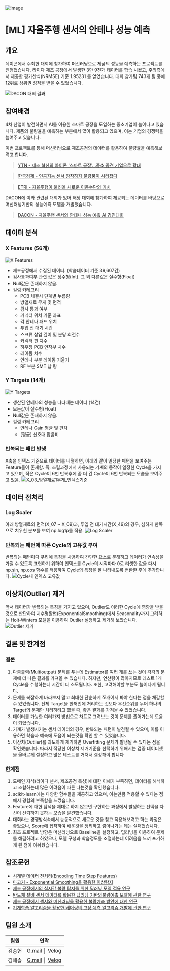 ![image](https://user-images.githubusercontent.com/100823210/187594402-4f6a7234-293d-4938-adcb-eb602a50b564.png)
# [ML] 자율주행 센서의 안테나 성능 예측

## 개요
데이콘에서 주최한 대회에 참가하여 머신러닝으로 제품의 성능을 예측하는 프로젝트를 진행했습니다.
라이다 제조 공정에서 발생한 3만 9천개 데이터를 학습 시켰고, 주최측에서 제공한 평가산식(NRMSE) 기준 1.95231 를 얻었습니다.
대회 참가팀 743개 팀 중에 12위로 상위권 성적을 받을 수 있었습니다.

![DACON 대회 결과](https://user-images.githubusercontent.com/100823210/187594733-4becdacd-6606-4745-bf07-8c2c72e41177.png)

## 참여배경

4차 산업이 발전하면서 AI를 이용한 스마트 공장을 도입하는 중소기업이 늘어나고 있습니다. 제품의 불량율을 예측하는 부분에서 많이 활용되고 있으며, 이는 기업의 경쟁력을 높여주고 있습니다. 

이번 프로젝트를 통해 머신러닝으로 제조공정의 데이터를 활용하여 불량률을 예측해보려고 합니다.

> [YTN - 제조 혁신의 아이콘 '스마트 공장'...중소·중견 기업으로 확대](https://n.news.naver.com/mnews/article/052/0001756416?sid=102)

> [한국경제 - 인공지능 센서 장착하자 불량품이 사라졌다](https://n.news.naver.com/mnews/article/015/0004671424?sid=101)

> [ETRI - 자율주행이 불러올 새로운 이동수단의 가치](https://www.etri.re.kr/webzine/20190705/sub01.html)

DACON에 이와 관련된 대회가 있어 해당 대회에 참가하여 제공되는 데이터를 바탕으로 머신러닝기반의 성능예측 모델을 개발했습니다.
> [DACON - 자율주행 센서의 안테나 성능 예측 AI 경진대회](https://dacon.io/competitions/official/235927/overview/description)

## 데이터 분석
### X Features (56개)
![X Features](https://user-images.githubusercontent.com/100823210/188443938-b2b54706-6b31-4b32-a81c-d189415fae5d.png)

* 제조공정에서 수집된 데이터. (학습데이터 기준 39,607건)
* 검사통과여부 관련 값은 정수형(Int). 그 외 다른값은 실수형(Float)
* Null값은 존재하지 않음.
* 컬럼 카테고리
  * PCB 체결시 단계별 누름량
  * 방열재료 무게 및 면적
  * 검사 통과 여부
  * 커넥터 위치 기준 좌표
  * 각 안테나 패드 위치
  * 투입 전 대기 시간
  * 스크류 삽입 깊이 및 분당 회전수
  * 커넥터 핀 치수
  * 하우징 PCB 안착부 치수
  * 레이돔 치수
  * 안테나 부분 레이돔 기울기
  * RF 부분 SMT 납 량


### Y Targets (14개)
![Y Targets](https://user-images.githubusercontent.com/100823210/188444315-d80e3ea7-e5fe-40bc-906f-bf1f2351977d.png)
* 생산된 안테나의 성능을 나타내는 데이터 (14건)
* 모든값이 실수형(Float)
* Null값은 존재하지 않음.
* 컬럼 카테고리
  * 안테나 Gain 평균 및 편차
  * (평균) 신호대 잡음비

### 반복되는 패턴 발생
X축을 인덱스 기준으로 데이터를 나열하면, 아래와 같이 일정한 패턴을 보여주는 Feature들이 존재함. 즉, 조립과정에서 사용되는 기계의 동작이 일정한 Cycle을 가지고 있으며, 작은 Cycle이 6번 반복후에 좀 더 긴 Cycle이 6번 반복되는 모습을 보여주고 있음.
![X_03_방열재료1무게_인덱스기준](https://user-images.githubusercontent.com/100823210/188358475-609a879b-c73c-4b7a-afdd-5d71f45ccb97.png)

## 데이터 전처리
### Log Scaler
아래 방열재료의 면적(X_07 ~ X_09)과, 투입 전 대기시간(X_49)의 경우, 심하게 한쪽으로 치우친 분포를 보여 np.log1p를 적용.
![Log Scaler](https://user-images.githubusercontent.com/100823210/188358677-fc2553c4-e780-47b3-a762-28b3c221066f.png)

### 반복되는 패턴에 따른 Cycle의 고유값 부여
반복되는 패턴마다 푸리에 특징을 사용하여 간단한 요소로 분해하고 데이터가 연속성을 가질 수 있도록 표현하기 위하여 인덱스를 Cycle의 시작마다 0로 리셋한 값을 다시 np.sin, np.cos 함수를 적용하여 Cycle의 특징을 잘 나타내도록 변환한 후에 추가합니다.
![Cycle내 인덱스 고유값](https://user-images.githubusercontent.com/100823210/188359026-9f59a943-fee0-4267-8be8-28450755939d.png)

## 이상치(Outlier) 제거
앞서 데이터가 반복되는 특징을 가지고 있으며, Outlier도 이러한 Cycle에 영향을 받을 것으로 판단하여 지수평활법(ExponentialSmoothing)에서 Seasonality까지 고려하는 Holt-Winters 모델을 이용하여 Outlier 설정하고 제거해 보았습니다.
![Outlier 제거](https://user-images.githubusercontent.com/100823210/188359357-f766f6e9-dee4-4dd5-8724-8c80c543502e.png)

## 결론 및 한계점
### 결론
1. 다중출력(Multioutput) 문제를 푸는데 Estimator를 여러 개를 쓰는 것이 각각의 문제에 더 나은 결과를 가져올 수 있습니다. 하지만, 연산량이 많아지므로 테스트 1개 Cycle을 수행하는데 시간이 더 소모됩니다. 또한, 고려해야할 부분도 늘어나게 됩니다.
2. 문제를 복잡하게 바라보지 말고 최대한 단순하게 쪼개어서 봐야 한다는 점을 체감할 수 있었습니다. 전체 Target을 한꺼번에 처리하는 것보다 우선순위를 두어 하나의 Target의 문제만 처리하려고 했을 때, 좋은 결과를 가져올 수 있었습니다.
3. 데이터를 가능한 여러가지 방법으로 차트로 그려보는 것이 문제를 풀어가는데 도움이 되었습니다.
4. 기계가 발생시키는 센서 데이터의 경우, 반복되는 패턴이 발견될 수 있으며, 이를 이용하면 학습과 예측에 도움이 되는것을 확인 할 수 있었습니다.
5. 이상치(Outlier)를 과도하게 제거하면 Overfitting 문제가 발생될 수 있다는 점을 확인했습니다. 따라서 적당한 이상치 제거기준을 선택하기 위해서는 검증 데이터셋을 올바르게 설정하고 많은 테스트를 거쳐서 결정해야 합니다

### 한계점
1. 도메인 지식(라이다 센서, 제조공정 특성)에 대한 이해가 부족하면, 데이터를 해석하고 조합하는데 많은 어려움이 따른 다는것을 확인했습니다.
2. scikit-learn에는 다양한 함수들을 제공하고 있으며, 아는만큼 적용할 수 있다는 점에서 경험의 부족함을 느꼈습니다.
3. Feature에 대한 탐색을 제대로 하지 않으면 구현하는 과정에서 발생하는 선택을 자신이 신뢰하지 못하는 모습을 발견했습니다.
4. 대회라는 경쟁방식속에서 능동적으로 새로운 것을 찾고 적용해보려고 하는 과정은 좋았으나, Score에 집착하여 배운것을 정리하고 쌓아나가는 데는 실패했습니다.
5. 최초 프로젝트 방향은 머신러닝으로 Baseline을 설정하고, 딥러닝을 이용하여 문제를 해결하려고 하였으나, 모델 구성과 학습정도를 조절하는데 어려움을 느껴 포기하게 된 점이 아쉬웠습니다.


## 참조문헌
* [시계열 데이터 전처리(Encoding Time Step Features)](https://today-1.tistory.com/55)
* [마고커 - Exponential Smoothing을 활용한 이상탐지](https://magoker.tistory.com/120) 
* [제조 공정에서의 실시간 불량 탐지를 위한 딥러닝 모델 적용 연구](http://ktappi.kr/xml/30929/30929.pdf)
* [반도체 설비 센서 데이터를 활용한 딥러닝 기반의불량예측 모델에 관한 연구](https://www.koreascience.or.kr/article/CFKO202125036042269.pdf)
* [제조 공정에서 센서와 머신러닝을 활용한 불량예측 방안에 대한 연구](http://entrue.com/files/[4_2]%2089-98P_%EC%A0%9C%EC%A1%B0%20%EA%B3%B5%EC%A0%95_%ED%95%9C%EB%AC%B4%EB%AA%85%EC%B4%88.pdf)
* [기계학습 알고리즘을 활용한 베어링의 고장 예측 알고리즘 개발에 관한 연구](https://e-jamet.org/_common/do.php?a=full&b=52&bidx=1652&aidx=20609)

## 팀원 소개 
|팀원|연락|
|------|---|
|김송현|[G.mail](zpaladin1213@gmail.com) │ [Velog](https://velog.io/@zbooster)|
|김해솔|[G.mail](lunchtime99@gmail.com) │ [Velog](https://velog.io/@kim_haesol)|
